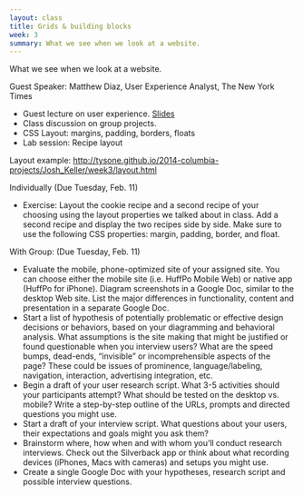 ```yaml
---
layout: class
title: Grids & building blocks
week: 3
summary: What we see when we look at a website.
---
```


What we see when we look at a website.

Guest Speaker: Matthew Diaz, User Experience Analyst, The New York Times

* Guest lecture on user experience. [Slides](http://mattdiaz.org/2014/02/06/starting-where-the-user-starts/)
* Class discussion on group projects.
* CSS Layout: margins, padding, borders, floats
* Lab session: Recipe layout

Layout example: http://tysone.github.io/2014-columbia-projects/Josh_Keller/week3/layout.html

Individually (Due Tuesday, Feb. 11)

* Exercise: Layout the cookie recipe and a second recipe of your choosing using the layout properties we talked about in class. Add a second recipe and display the two recipes side by side. Make sure to use the following CSS properties: margin, padding, border, and float.

With Group: (Due Tuesday, Feb. 11)

* Evaluate the mobile, phone-optimized site of your assigned site. You can choose either the mobile site (i.e. HuffPo Mobile Web) or native app (HuffPo for iPhone). Diagram screenshots in a Google Doc, similar to the desktop Web site. List the major differences in functionality, content and presentation in a separate Google Doc.
* Start a list of hypothesis of potentially problematic or effective design decisions or behaviors, based on your diagramming and behavioral analysis. What assumptions is the site making that might be justified or found questionable when you interview users? What are the speed bumps, dead-ends, “invisible” or incomprehensible aspects of the page? These could be issues of prominence, language/labeling, navigation, interaction, advertising integration, etc.
* Begin a draft of your user research script. What 3-5 activities should your participants attempt? What should be tested on the desktop vs. mobile? Write a step-by-step outline of the URLs, prompts and directed questions you might use.
* Start a draft of your interview script. What questions about your users, their expectations and goals might you ask them?
* Brainstorm where, how when and with whom you’ll conduct research interviews. Check out the Silverback app or think about what recording devices (iPhones, Macs with cameras) and setups you might use.
* Create a single Google Doc with your hypotheses, research script and possible interview questions.
